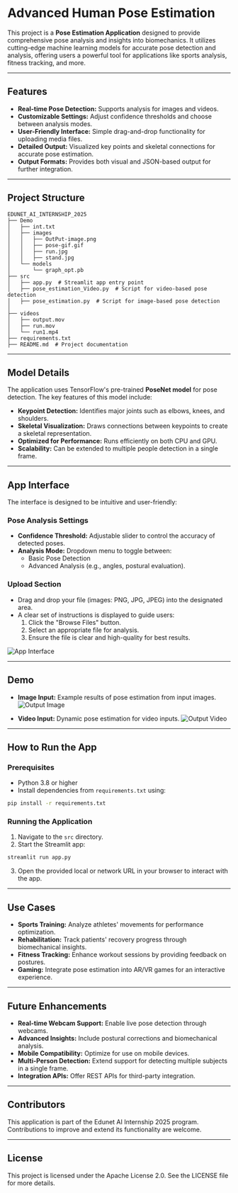 # Advanced Human Pose Estimation

This project is a **Pose Estimation Application** designed to provide comprehensive pose analysis and insights into biomechanics. It utilizes cutting-edge machine learning models for accurate pose detection and analysis, offering users a powerful tool for applications like sports analysis, fitness tracking, and more.

---

## Features

- **Real-time Pose Detection:** Supports analysis for images and videos.
- **Customizable Settings:** Adjust confidence thresholds and choose between analysis modes.
- **User-Friendly Interface:** Simple drag-and-drop functionality for uploading media files.
- **Detailed Output:** Visualized key points and skeletal connections for accurate pose estimation.
- **Output Formats:** Provides both visual and JSON-based output for further integration.

---

## Project Structure

```plaintext
EDUNET_AI_INTERNSHIP_2025
├── Demo
│   ├── int.txt
│   ├── images
│   │   ├── OutPut-image.png
│   │   ├── pose-gif.gif
│   │   ├── run.jpg
│   │   ├── stand.jpg
│   └── models
│       └── graph_opt.pb
├── src
│   ├── app.py  # Streamlit app entry point
│   ├── pose_estimation_Video.py  # Script for video-based pose detection
│   ├── pose_estimation.py  # Script for image-based pose detection
│
├── videos
│   ├── output.mov
│   ├── run.mov
│   └── run1.mp4
├── requirements.txt
├── README.md  # Project documentation
```

---

## Model Details

The application uses TensorFlow's pre-trained **PoseNet model** for pose detection. The key features of this model include:

- **Keypoint Detection:** Identifies major joints such as elbows, knees, and shoulders.
- **Skeletal Visualization:** Draws connections between keypoints to create a skeletal representation.
- **Optimized for Performance:** Runs efficiently on both CPU and GPU.
- **Scalability:** Can be extended to multiple people detection in a single frame.

---

## App Interface

The interface is designed to be intuitive and user-friendly:

### Pose Analysis Settings
- **Confidence Threshold:** Adjustable slider to control the accuracy of detected poses.
- **Analysis Mode:** Dropdown menu to toggle between:
  - Basic Pose Detection
  - Advanced Analysis (e.g., angles, postural evaluation).

### Upload Section
- Drag and drop your file (images: PNG, JPG, JPEG) into the designated area.
- A clear set of instructions is displayed to guide users:
  1. Click the "Browse Files" button.
  2. Select an appropriate file for analysis.
  3. Ensure the file is clear and high-quality for best results.

![App Interface](Advanced-Pose-Estimation_interference.png)

---

## Demo

- **Image Input:** Example results of pose estimation from input images.
  ![Output Image](Demo/images/OutPut-image.png)

- **Video Input:** Dynamic pose estimation for video inputs.
  ![Output Video](Demo/images/pose-gif.gif)

---

## How to Run the App

### Prerequisites
- Python 3.8 or higher
- Install dependencies from `requirements.txt` using:

```bash
pip install -r requirements.txt
```

### Running the Application
1. Navigate to the `src` directory.
2. Start the Streamlit app:

```bash
streamlit run app.py
```

3. Open the provided local or network URL in your browser to interact with the app.

---

## Use Cases

- **Sports Training:** Analyze athletes' movements for performance optimization.
- **Rehabilitation:** Track patients' recovery progress through biomechanical insights.
- **Fitness Tracking:** Enhance workout sessions by providing feedback on postures.
- **Gaming:** Integrate pose estimation into AR/VR games for an interactive experience.

---

## Future Enhancements

- **Real-time Webcam Support:** Enable live pose detection through webcams.
- **Advanced Insights:** Include postural corrections and biomechanical analysis.
- **Mobile Compatibility:** Optimize for use on mobile devices.
- **Multi-Person Detection:** Extend support for detecting multiple subjects in a single frame.
- **Integration APIs:** Offer REST APIs for third-party integration.

---

## Contributors
This application is part of the Edunet AI Internship 2025 program. Contributions to improve and extend its functionality are welcome.

---

## License
This project is licensed under the Apache License 2.0. See the LICENSE file for more details.


